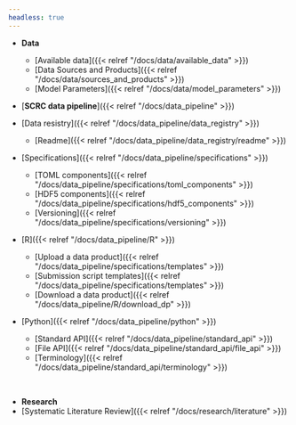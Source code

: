 ```yaml
---
headless: true
---
```


- **Data**
  - [Available data]({{< relref "/docs/data/available_data" >}})
  - [Data Sources and Products]({{< relref "/docs/data/sources_and_products" >}})
  - [Model Parameters]({{< relref "/docs/data/model_parameters" >}})

- [**SCRC data pipeline**]({{< relref "/docs/data_pipeline" >}})
- [Data resistry]({{< relref "/docs/data_pipeline/data_registry" >}})
  - [Readme]({{< relref "/docs/data_pipeline/data_registry/readme" >}})
- [Specifications]({{< relref "/docs/data_pipeline/specifications" >}})
  - [TOML components]({{< relref "/docs/data_pipeline/specifications/toml_components" >}})
  - [HDF5 components]({{< relref "/docs/data_pipeline/specifications/hdf5_components" >}})
  - [Versioning]({{< relref "/docs/data_pipeline/specifications/versioning" >}})
- [R]({{< relref "/docs/data_pipeline/R" >}})
  - [Upload a data product]({{< relref "/docs/data_pipeline/specifications/templates" >}})
  - [Submission script templates]({{< relref "/docs/data_pipeline/specifications/templates" >}})
  - [Download a data product]({{< relref "/docs/data_pipeline/R/download_dp" >}})
- [Python]({{< relref "/docs/data_pipeline/python" >}})
  - [Standard API]({{< relref "/docs/data_pipeline/standard_api" >}})
  - [File API]({{< relref "/docs/data_pipeline/standard_api/file_api" >}})
  - [Terminology]({{< relref "/docs/data_pipeline/standard_api/terminology" >}})
<br />

- **Research**
- [Systematic Literature Review]({{< relref "/docs/research/literature" >}})
<br />
